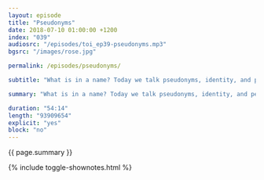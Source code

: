 ```yaml
---
layout: episode
title: "Pseudonyms"
date: 2018-07-10 01:00:00 +1200
index: "039"
audiosrc: "/episodes/toi_ep39-pseudonyms.mp3"
bgsrc: "/images/rose.jpg"

permalink: /episodes/pseudonyms/

subtitle: "What is in a name? Today we talk pseudonyms, identity, and personal perception. Is your name a branding tool, something to be co-opted then discarded when necessary? Is it a family treasure, something imbued with history, ancestry, and deep spiritual meaning? Is it a commodity used to strengthen unpopular opinions, or an anchor that ties us to remaining decent human beings? When is it these things, and how do we reconcile the paradoxical nature of the names, handles, and pseudonyms we use throughout life?"

summary: "What is in a name? Today we talk pseudonyms, identity, and personal perception. Is your name a branding tool, something to be co-opted then discarded when necessary? Is it a family treasure, something imbued with history, ancestry, and deep spiritual meaning? Is it a commodity used to strengthen unpopular opinions, or an anchor that ties us to remaining decent human beings? When is it these things, and how do we reconcile the paradoxical nature of the names, handles, and pseudonyms we use throughout life?"

duration: "54:14"
length: "93909654"
explicit: "yes"
block: "no" 
---
```

<section class="summary" markdown="1">

{{ page.summary }}

</section>

{% include toggle-shownotes.html %}

<section id="shownotes" class="hidden" markdown="1">


</section>
